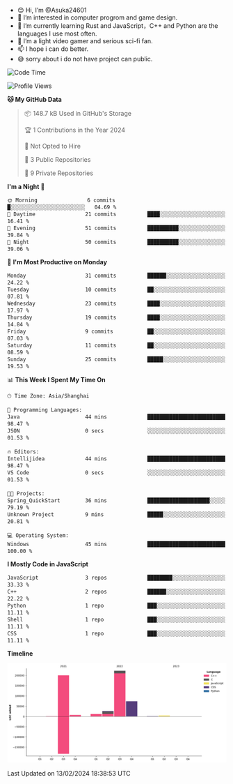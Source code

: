 - 😊 Hi, I’m @Asuka24601
- 👀 I’m interested in computer progrom and game design.
- 🌱 I’m currently learning Rust and JavaScript，C++ and Python are the languages I use most often.
- 💞️ I’m a light video gamer and serious sci-fi fan.
- 📫 I hope i can do better.
- 😅 sorry about i do not have project can public.

<!--START_SECTION:waka-->
![Code Time](http://img.shields.io/badge/Code%20Time-466%20hrs%2037%20mins-blue)

![Profile Views](http://img.shields.io/badge/Profile%20Views-0-blue)

**🐱 My GitHub Data** 

> 📦 148.7 kB Used in GitHub's Storage 
 > 
> 🏆 1 Contributions in the Year 2024
 > 
> 🚫 Not Opted to Hire
 > 
> 📜 3 Public Repositories 
 > 
> 🔑 9 Private Repositories 
 > 
**I'm a Night 🦉** 

```text
🌞 Morning                6 commits           █░░░░░░░░░░░░░░░░░░░░░░░░   04.69 % 
🌆 Daytime                21 commits          ████░░░░░░░░░░░░░░░░░░░░░   16.41 % 
🌃 Evening                51 commits          ██████████░░░░░░░░░░░░░░░   39.84 % 
🌙 Night                  50 commits          ██████████░░░░░░░░░░░░░░░   39.06 % 
```
📅 **I'm Most Productive on Monday** 

```text
Monday                   31 commits          ██████░░░░░░░░░░░░░░░░░░░   24.22 % 
Tuesday                  10 commits          ██░░░░░░░░░░░░░░░░░░░░░░░   07.81 % 
Wednesday                23 commits          ████░░░░░░░░░░░░░░░░░░░░░   17.97 % 
Thursday                 19 commits          ████░░░░░░░░░░░░░░░░░░░░░   14.84 % 
Friday                   9 commits           ██░░░░░░░░░░░░░░░░░░░░░░░   07.03 % 
Saturday                 11 commits          ██░░░░░░░░░░░░░░░░░░░░░░░   08.59 % 
Sunday                   25 commits          █████░░░░░░░░░░░░░░░░░░░░   19.53 % 
```


📊 **This Week I Spent My Time On** 

```text
🕑︎ Time Zone: Asia/Shanghai

💬 Programming Languages: 
Java                     44 mins             █████████████████████████   98.47 % 
JSON                     0 secs              ░░░░░░░░░░░░░░░░░░░░░░░░░   01.53 % 

🔥 Editors: 
Intellijidea             44 mins             █████████████████████████   98.47 % 
VS Code                  0 secs              ░░░░░░░░░░░░░░░░░░░░░░░░░   01.53 % 

🐱‍💻 Projects: 
Spring_QuickStart        36 mins             ████████████████████░░░░░   79.19 % 
Unknown Project          9 mins              █████░░░░░░░░░░░░░░░░░░░░   20.81 % 

💻 Operating System: 
Windows                  45 mins             █████████████████████████   100.00 % 
```

**I Mostly Code in JavaScript** 

```text
JavaScript               3 repos             ████████░░░░░░░░░░░░░░░░░   33.33 % 
C++                      2 repos             ██████░░░░░░░░░░░░░░░░░░░   22.22 % 
Python                   1 repo              ███░░░░░░░░░░░░░░░░░░░░░░   11.11 % 
Shell                    1 repo              ███░░░░░░░░░░░░░░░░░░░░░░   11.11 % 
CSS                      1 repo              ███░░░░░░░░░░░░░░░░░░░░░░   11.11 % 
```



**Timeline**

![Lines of Code chart](https://raw.githubusercontent.com/Asuka24601/Asuka24601/main/assets/bar_graph.png)


 Last Updated on 13/02/2024 18:38:53 UTC
<!--END_SECTION:waka-->
